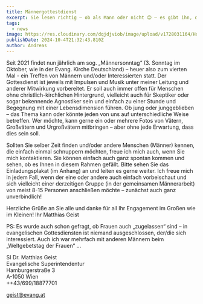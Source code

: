```yaml
---
title: Männergottestdienst
excerpt: Sie lesen richtig – ob als Mann oder nicht 😊 – es gibt ihn, diesen „Männergottesdienst“. In diesem Jahr am Sonntag, 20. Oktober, 18.00 Uhr in der Messiaskapelle (1090 Wien, Seegasse 16). <a class="text-muted underline dark:text-slate-400 font-medium" target="_blank" href="https://firebasestorage.googleapis.com/v0/b/evang9-combo-4cb8e.appspot.com/o/news%2FMa%CC%88nner_Gottesdienst_Plakat.pdf?alt=media&token=54bfd6b2-b632-45ea-8a4b-85c4b9f424df">Einladung</a> - <a class="text-muted underline  font-medium" href="news/maennergd">Mehr anzeigen</a>.
tags:
  - news
image: https://res.cloudinary.com/dqjdjviob/image/upload/v1728031164/Homepage/News/maenner_v2tlok.png
publishDate: 2024-10-4T21:32:43.810Z
author: Andreas
---
```


Seit 2021 findet nun jährlich am sog. „Männersonntag“ (3. Sonntag im Oktober, wie in der Evang. Kirche Deutschland) – heuer also zum vierten Mal - ein Treffen von Männern und/oder Interessierten statt. Der Gottesdienst ist jeweils mit Impulsen und Musik unter meiner Leitung und anderer Mitwirkung vorbereitet. Er soll auch immer offen für Menschen ohne christlich-kirchlichen Hintergrund, vielleicht auch für Skeptiker oder sogar bekennende Agnostiker sein und einfach zu einer Stunde und Begegnung mit einer Lebensdimension führen. Ob jung oder junggeblieben – das Thema kann oder könnte jeden von uns auf unterschiedliche Weise betreffen. Wer möchte, kann gerne ein oder mehrere Fotos von Vätern, Großvätern und Urgroßvätern mitbringen – aber ohne jede Erwartung, dass dies sein soll.

Sollten Sie selber Zeit finden und/oder andere Menschen (Männer) kennen, die einfach einmal schnuppern möchten, freue ich mich auch, wenn Sie mich kontaktieren. Sie können einfach auch ganz spontan kommen und sehen, ob es Ihnen in diesem Rahmen gefällt. Bitte sehen Sie das Einladungsplakat (im Anhang) an und leiten es gerne weiter. Ich freue mich in jedem Fall, wenn der eine oder andere auch einfach vorbeischaut und sich vielleicht einer derzeitigen Gruppe (in der gemeinsamen Männerarbeit) von meist 8-15 Personen anschließen möchte – zunächst auch ganz unverbindlich!

Herzliche Grüße an Sie alle und danke für all Ihr Engagement im Großen wie im Kleinen!
Ihr
Matthias Geist

PS: Es wurde auch schon gefragt, ob Frauen auch „zugelassen“ sind – in evangelischen Gottesdiensten ist niemand ausgeschlossen, der/die sich interessiert.
Auch ich war mehrfach mit anderen Männern beim „Weltgebetstag der Frauen“ …

SI Dr. Matthias Geist<br/>
Evangelische Superintendentur<br/>
Hamburgerstraße 3<br/>
A-1050 Wien<br/>
++43/699/18877701

geist@evang.at

